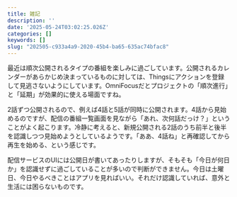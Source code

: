 ```yaml
---
title: 雑記
description: ''
date: '2025-05-24T03:02:25.026Z'
categories: []
keywords: []
slug: "202505-c933a4a9-2020-45b4-ba65-635ac74bfac8"
---
```

最近は順次公開されるタイプの番組を楽しみに過ごしています。公開されるカレンダーがあらかじめ決まっているものに対しては、Thingsにアクションを登録して見逃さないようにしています。OmniFocusだとプロジェクトの「順次進行」と「延期」が効果的に使える場面ですね。

2話ずつ公開されるので、例えば4話と5話が同時に公開されます。4話から見始めるのですが、配信の番組一覧画面を見ながら「あれ、次何話だっけ？」ということがよく起こります。冷静に考えると、新規公開される2話のうち前半と後半を認識しつつ見始めようとしているようです。「ああ、4話ね」と再確認してから再生を始める、という感じです。

配信サービスのUIには公開日が書いてあったりしますが、そもそも「今日が何日か」を認識せずに過ごしていることが多いので判断ができません。今日は土曜日、今日やるべきことはアプリを見ればいい。それだけ認識していれば、意外と生活には困らないものです。